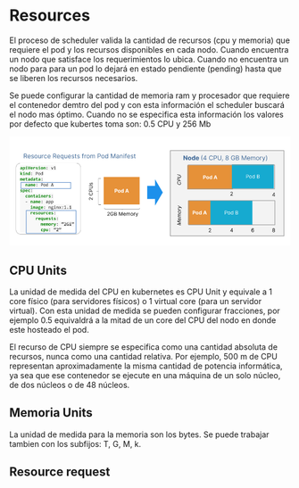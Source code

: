 # Resources

El proceso de scheduler valida la cantidad de recursos (cpu y memoria) que requiere el pod y los recursos disponibles en cada nodo. Cuando encuentra un nodo que satisface los requerimientos lo ubica. Cuando no encuentra un nodo para para un pod lo dejará en estado pendiente (pending) hasta que se liberen los recursos necesarios.

Se puede configurar la cantidad de memoria ram y procesador que requiere el contenedor demtro del pod y con esta información el scheduler buscará el nodo mas óptimo. Cuando no se especifica esta información los valores por defecto que kubertes toma son: 0.5 CPU y 256 Mb

![Resources](../img/resources.png)

## CPU Units

La unidad de medida del CPU en kubernetes es CPU Unit y equivale a 1 core físico (para servidores físicos) o 1 virtual core (para un servidor virtual). Con esta unidad de medida se pueden configurar fracciones, por ejemplo 0.5 equivaldrá a la mitad de un core del CPU del nodo en donde este hosteado el pod.

El recurso de CPU siempre se especifica como una cantidad absoluta de recursos, nunca como una cantidad relativa. Por ejemplo, 500 m de CPU representan aproximadamente la misma cantidad de potencia informática, ya sea que ese contenedor se ejecute en una máquina de un solo núcleo, de dos núcleos o de 48 núcleos.

## Memoria Units

La unidad de medida para la memoria son los bytes. Se puede trabajar tambien con los subfijos: T, G, M, k.

## Resource request

